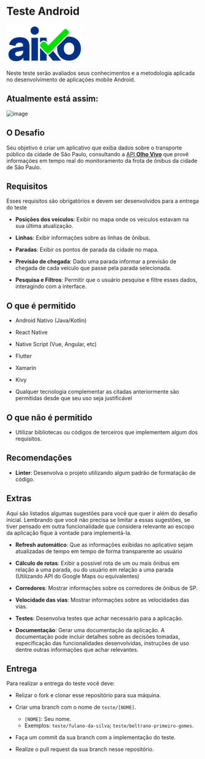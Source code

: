 # Teste Android

![Aiko](imagens/aiko.png)

Neste teste serão avaliados seus conhecimentos e a metodologia aplicada no desenvolvimento de aplicações mobile Android.


## Atualmente está assim:

![image](https://github.com/marckosalks/PontoBusSp/assets/84982384/cd28965e-95bf-4fdb-9f5d-2c0d3ed965db)



## O Desafio

Seu objetivo é criar um aplicativo que exiba dados sobre o transporte público da cidade de São Paulo, consultando a [API **Olho Vivo**](api.md) que provê informações em tempo real do monitoramento da frota de ônibus da cidade de São Paulo.

## Requisitos

Esses requisitos são obrigatórios e devem ser desenvolvidos para a entrega do teste

* **Posições dos veículos**: Exibir no mapa onde os veículos estavam na sua última atualização.

* **Linhas**: Exibir informações sobre as linhas de ônibus.

* **Paradas**: Exibir os pontos de parada da cidade no mapa.

* **Previsão de chegada**: Dado uma parada informar a previsão de chegada de cada veículo que passe pela parada selecionada.

* **Pesquisa e Filtros**: Permitir que o usuário pesquise e filtre esses dados, interagindo com a interface.

## O que é permitido

* Android Nativo (Java/Kotlin)

* React Native

* Native Script (Vue, Angular, etc)

* Flutter

* Xamarin

* Kivy

* Qualquer tecnologia complementar as citadas anteriormente são permitidas desde que seu uso seja justificável

## O que não é permitido

* Utilizar bibliotecas ou códigos de terceiros que implementem algum dos requisitos.

## Recomendações

* **Linter**: Desenvolva o projeto utilizando algum padrão de formatação de código.

## Extras

Aqui são listados algumas sugestões para você que quer ir além do desafio inicial. Lembrando que você não precisa se limitar a essas sugestões, se tiver pensado em outra funcionalidade que considera relevante ao escopo da aplicação fique à vontade para implementá-la.

* **Refresh automático**: Que as informações exibidas no aplicativo sejam atualizadas de tempo em tempo de forma transparente ao usuário

* **Cálculo de rotas**: Exibir a possível rota de um ou mais ônibus em relação a uma parada, ou do usuário em relação a uma parada (Utilizando API do Google Maps ou equivalentes)

* **Corredores**: Mostrar informações sobre os corredores de ônibus de SP.

* **Velocidade das vias**: Mostrar informações sobre as velocidades das vias.

* **Testes**: Desenvolva testes que achar necessário para a aplicação.

* **Documentação**: Gerar uma documentação da aplicação. A documentação pode incluir detalhes sobre as decisões tomadas, especificação das funcionalidades desenvolvidas, instruções de uso dentre outras informações que achar relevantes.

## Entrega

Para realizar a entrega do teste você deve:

* Relizar o fork e clonar esse repositório para sua máquina.
  
* Criar uma branch com o nome de `teste/[NOME]`.
  * `[NOME]`: Seu nome.
  * Exemplos: `teste/fulano-da-silva`; `teste/beltrano-primeiro-gomes`.
  
* Faça um commit da sua branch com a implementação do teste.
  
* Realize o pull request da sua branch nesse repositório.
